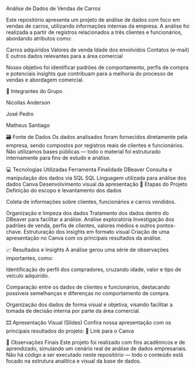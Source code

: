 Análise de Dados de Vendas de Carros

Este repositório apresenta um projeto de análise de dados com foco em vendas de carros, utilizando informações internas da empresa. A análise foi realizada a partir de registros relacionados a três clientes e funcionários, abordando atributos como:

Carros adquiridos
Valores de venda
Idade dos envolvidos
Contatos (e-mail)
E outros dados relevantes para a área comercial

Nosso objetivo foi identificar padrões de comportamento, perfis de compra e potenciais insights que contribuam para a melhoria do processo de vendas e abordagem comercial.

👥 Integrantes do Grupo

Nicollas Anderson

José Pedro

Matheus Santiago

🗃️ Fonte de Dados
Os dados analisados foram fornecidos diretamente pela empresa, sendo compostos por registros reais de clientes e funcionários. Não utilizamos bases públicas — todo o material foi estruturado internamente para fins de estudo e análise.

💻 Tecnologias Utilizadas
Ferramenta	Finalidade
DBeaver	Consulta e manipulação dos dados via SQL
SQL	Linguagem utilizada para análise dos dados
Canva	Desenvolvimento visual da apresentação
📌 Etapas do Projeto
Definição do escopo e levantamento dos dados

Coleta de informações sobre clientes, funcionários e carros vendidos.

Organização e limpeza dos dados
Tratamento dos dados dentro do DBeaver para facilitar a análise.
Análise exploratória
Investigação dos padrões de venda, perfis de clientes, valores médios e outros pontos-chave.
Estruturação dos insights em formato visual
Criação de uma apresentação no Canva com os principais resultados da análise.

📈 Resultados e Insights
A análise gerou uma série de observações importantes, como:

Identificação do perfil dos compradores, cruzando idade, valor e tipo de veículo adquirido.

Comparação entre os dados de clientes e funcionários, destacando possíveis semelhanças e diferenças no comportamento de compra.

Organização dos dados de forma visual e objetiva, visando facilitar a tomada de decisão interna por parte da área comercial.

🎞️ Apresentação Visual (Slides)
Confira nossa apresentação com os principais resultados do projeto:
🔗 Link para o Canva

📝 Observações Finais
Este projeto foi realizado com fins acadêmicos e de aprendizado, simulando um cenário real de análise de dados empresariais. Não há código a ser executado neste repositório — todo o conteúdo está focado na estrutura analítica e visual da base de dados.
